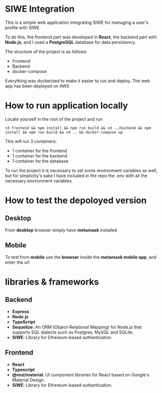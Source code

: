# SIWE Integration

This is a simple web application integrating SIWE for managing a user's profile with SIWE.

To do this, the frontend part was developed in **React**, the backend part with **Node.js**, and I used a **PostgreSQL** database for data persistency.

The structure of the project is as follows:

- Frontend
- Backend
- docker-compose


Everything was dockerized to make it easier to run and deploy.
The web app has been deployed on AWS


# How to run application locally

Locate yourself in the root of the project and run 

    cd frontend && npm install && npm run build && cd ../backend && npm install && npm run build && cd .. && docker-compose up

This will run 3 containers:
- 1 container for the frontend
- 1 container for the backend
- 1 container for the database

To run the project it is necessary to set some environment variables as well, but for simplicity's sake I have included in the repo the .env with all the necessary environment variables

# How to test the depoloyed version
## Desktop

From **desktop** browser simply have **metamask** installed

## Mobile
To test from **mobile** use the **browser** inside the **metamask mobile app**, and enter the url

# libraries & frameworks

## Backend

- **Express**
- **Node.js**
- **TypeScript**
- **Sequelize**: An ORM (Object-Relational Mapping) for Node.js that supports SQL dialects such as Postgres, MySQL and SQLite.
- **SIWE**: Library for Ethereum-based authentication.

## Frontend
- **React**
- **Typescript**
- **@mui/material**: UI component libraries for React based on Google's Material Design.
- **SIWE**: Library for Ethereum-based authentication.
